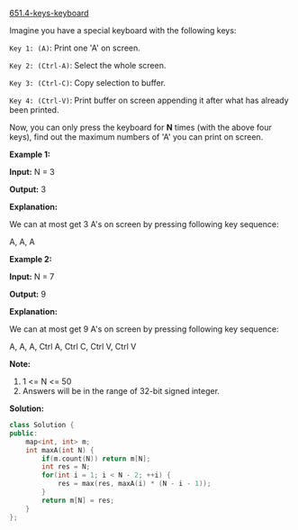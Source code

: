 [651.4-keys-keyboard](https://leetcode.com/problems/4-keys-keyboard/)  

Imagine you have a special keyboard with the following keys:

`Key 1: (A)`: Print one 'A' on screen.

`Key 2: (Ctrl-A)`: Select the whole screen.

`Key 3: (Ctrl-C)`: Copy selection to buffer.

`Key 4: (Ctrl-V)`: Print buffer on screen appending it after what has already been printed.

Now, you can only press the keyboard for **N** times (with the above four keys), find out the maximum numbers of 'A' you can print on screen.

**Example 1:**  

  
**Input:** N = 3
  
**Output:** 3
  
**Explanation:** 
  
We can at most get 3 A's on screen by pressing following key sequence:
  
A, A, A
  

**Example 2:**  

  
**Input:** N = 7
  
**Output:** 9
  
**Explanation:** 
  
We can at most get 9 A's on screen by pressing following key sequence:
  
A, A, A, Ctrl A, Ctrl C, Ctrl V, Ctrl V
  

**Note:**  

1.  1 <= N <= 50
2.  Answers will be in the range of 32-bit signed integer.  



**Solution:**  

```cpp
class Solution {
public:
    map<int, int> m;
    int maxA(int N) {
        if(m.count(N)) return m[N];
        int res = N;
        for(int i = 1; i < N - 2; ++i) {
            res = max(res, maxA(i) * (N - i - 1));
        }
        return m[N] = res;
    }
};
```
      